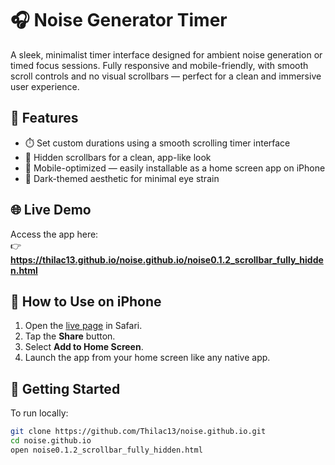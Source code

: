 # 🎧 Noise Generator Timer

A sleek, minimalist timer interface designed for ambient noise generation or timed focus sessions. Fully responsive and mobile-friendly, with smooth scroll controls and no visual scrollbars — perfect for a clean and immersive user experience.

## 🧩 Features

- ⏱️ Set custom durations using a smooth scrolling timer interface
- 🧼 Hidden scrollbars for a clean, app-like look
- 📱 Mobile-optimized — easily installable as a home screen app on iPhone
- 🌙 Dark-themed aesthetic for minimal eye strain

## 🌐 Live Demo

Access the app here:  
👉 **https://thilac13.github.io/noise.github.io/noise0.1.2_scrollbar_fully_hidden.html**

## 📲 How to Use on iPhone

1. Open the [live page](https://thilac13.github.io/noise.github.io/noise0.1.2_scrollbar_fully_hidden.html) in Safari.
2. Tap the **Share** button.
3. Select **Add to Home Screen**.
4. Launch the app from your home screen like any native app.

## 🚀 Getting Started

To run locally:

```bash
git clone https://github.com/Thilac13/noise.github.io.git
cd noise.github.io
open noise0.1.2_scrollbar_fully_hidden.html
